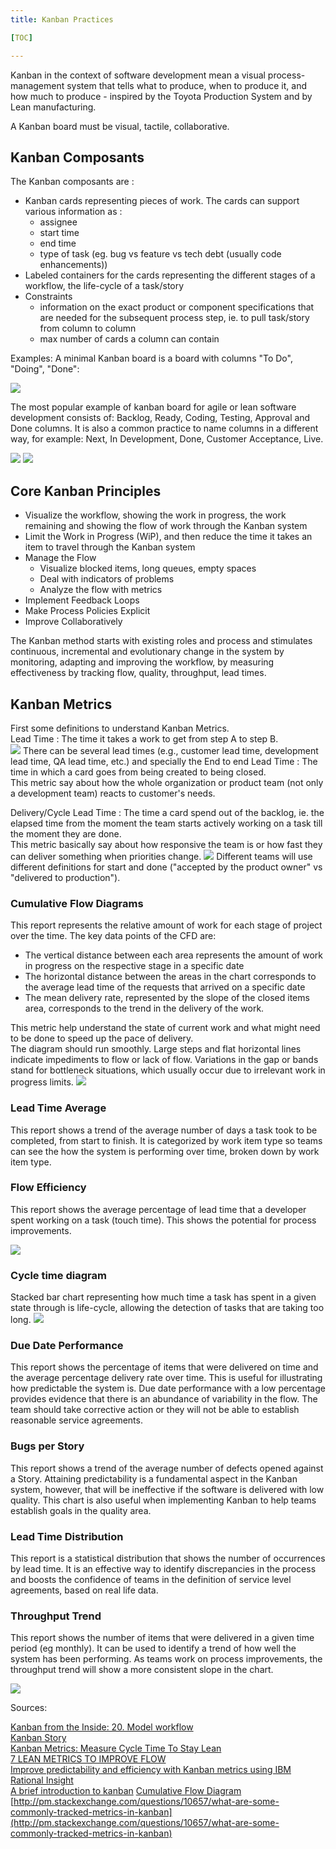 ```yaml
---
title: Kanban Practices

[TOC]

---
```


<!-- BEGIN_SUMMARY -->
Kanban in the context of software development mean a visual process-management system that tells what to produce, when to produce it, and how much to produce - inspired by the Toyota Production System and by Lean manufacturing.

<!-- END_SUMMARY -->
A Kanban board must be visual, tactile, collaborative.  

## Kanban Composants 

The Kanban composants are :

* Kanban cards representing pieces of work. The cards can support various information as :
    * assignee
    * start time
    * end time
    * type of task (eg. bug vs feature vs tech debt (usually code enhancements))
* Labeled containers for the cards representing the different stages of a workflow, the life-cycle of a task/story
* Constraints
    * information on the exact product or component specifications that are needed for the subsequent process step, ie. to pull task/story from column to column
    * max number of cards a column can contain

Examples:
A minimal Kanban board is a board with columns "To Do", "Doing", "Done":

![](http://leankit.com/kanban/what-is-kanban/kanban-board-e60650d1.jpg)

The most popular example of kanban board for agile or lean software development consists of: Backlog, Ready, Coding, Testing, Approval and Done columns. It is also a common practice to name columns in a different way, for example: Next, In Development, Done, Customer Acceptance, Live.

![](http://i1.wp.com/www.everydaykanban.com/wp-content/uploads/2012/03/kanban-board.png)
![](http://brodzinski.com/wp-content/uploads/workflow-cfd.jpg)


## Core Kanban Principles

* Visualize the workflow, showing the work in progress, the work remaining and showing the flow of work through the Kanban system
* Limit the Work in Progress (WiP), and then reduce the time it takes an item to travel through the Kanban system
* Manage the Flow
    * Visualize blocked items, long queues, empty spaces
    * Deal with indicators of problems
    * Analyze the flow with metrics
* Implement Feedback Loops
* Make Process Policies Explicit
* Improve Collaboratively

The Kanban method starts with existing roles and process and stimulates continuous, incremental and evolutionary change in the system by monitoring, adapting and improving the workflow, by measuring effectiveness by tracking flow, quality, throughput, lead times.


## Kanban Metrics

First some definitions to understand Kanban Metrics.  
Lead Time : The time it takes a work to get from step A to step B.  
![](http://leankit.com/kanban/lean-flow-metrics/images/Lead-Time-4d568f72.png)
There can be several lead times (e.g., customer lead time, development lead time, QA lead time, etc.) and specially the End to end Lead Time : The time in which a card goes from being created to being closed.  
This metric say about how the whole organization or product team (not only a development team) reacts to customer's needs.

Delivery/Cycle Lead Time : The time a card spend out of the backlog, ie. the elapsed time from the moment the team  starts actively working on a task till the moment they are done.  
This metric basically say about how responsive the team is or how fast they can deliver something when priorities change.
![](http://leankit.com/kanban/lean-flow-metrics/images/Cycle-Time-e537190e.png)
Different teams will use different definitions for start and done ("accepted by the product owner" vs "delivered to production").


### Cumulative Flow Diagrams

This report represents the relative amount of work for each stage of project over the time.
The key data points of the CFD are:

* The vertical distance between each area represents the amount of work in progress on the respective stage in a specific date
* The horizontal distance between the areas in the chart corresponds to the average lead time of the requests that arrived on a specific date
* The mean delivery rate, represented by the slope of the closed items area, corresponds to the trend in the delivery of the work.


This metric help understand the state of current work  and what might need to be done to speed up the pace of delivery.  
The diagram should run smoothly. Large steps and flat horizontal lines indicate impediments to flow or lack of flow. Variations in the gap or bands stand for bottleneck situations, which usually occur due to irrelevant work in progress limits.
![](http://brodzinski.com/wp-content/uploads/cfd-03.jpg)

### Lead Time Average

This report shows a trend of the average number of days a task took to be completed, from start to finish. It is categorized by work item type so teams can see the how the system is performing over time, broken down by work item type. 

### Flow Efficiency 

This report shows the average percentage of lead time that a developer spent working on a task (touch time). This shows the potential for process improvements. 


![](https://jazz.net/library/content/articles/insight/1.1.1.1/kanban-metrics/images/3.jpg)

### Cycle time diagram
Stacked bar chart representing how much time a task has spent in a given state through is life-cycle, allowing the detection of tasks that are taking too long.
![](http://blog.kanbanize.com/wp-content/uploads/2014/01/cycle-time-no-done-column.png)

### Due Date Performance 

This report shows the percentage of items that were delivered on time and the average percentage delivery rate over time. This is useful for illustrating how predictable the system is. Due date performance with a low percentage provides evidence that there is an abundance of variability in the flow. The team should take corrective action or they will not be able to establish reasonable service agreements. 

 
### Bugs per Story 

This report shows a trend of the average number of defects opened against a Story. Attaining predictability is a fundamental aspect in the Kanban system, however, that will be ineffective if the software is delivered with low quality. This chart is also useful when implementing Kanban to help teams establish goals in the quality area. 

### Lead Time Distribution 

  This report is a statistical distribution that shows the number of occurrences by lead time. It is an effective way to identify discrepancies in the process and boosts the confidence of teams in the definition of service level agreements, based on real life data. 

### Throughput Trend 

   This report shows the number of items that were delivered in a given time period (eg monthly). It can be used to identify a trend of how well the system has been performing. As teams work on process improvements, the throughput trend will show a more consistent slope in the chart. 

![](https://jazz.net/library/content/articles/insight/1.1.1.1/kanban-metrics/images/4.jpg)


<!--
##Kanban Strategies:
a kanban by project?
a kanban by team? a kanban by team seems more as one of the goal is to improve collaborative work.  
Team kanban can be combined with techniques like user map stories which allow to visualize project big pictures. 

## Building a kanban

Methodologies to validate the model:

* Produce a sketch from your top-down or bottom-up model.
* Make sure that actual work items map to your sketch or top-down model, then use the "what does this item need?" questions.
* Consider whether it would be helpful to group, consolidate, or break down categories.


Links:

* Explain Kanban practices with a game [Kanban Pizza Game](http://www.agile42.com/en/training/kanban-pizza-game/)
* Kanban Board App [Trello](http://trello.com)
* Kanban Board App [Restyaboard](http://restya.com/board/)

### Six Rules for an Effective Kanban System

To ensure a proper setup of Kanban in the workplace, Toyota has provided us with six rules for an effective Kanban system:  
Customer (downstream) processes withdraw items in the precise amounts specified by the Kanban.  
Supplier (upstream) produces items in the precise amounts and sequences specified by the Kanban.  
No items are made or moved without a Kanban.  
A Kanban should accompany each item, every time.  
Defects and incorrect amounts are never sent to the next downstream process.  
The number of Kanbans is reduced carefully to lower inventories and to reveal problems.  
-->

Sources:

[Kanban from the Inside: 20. Model workflow](http://positiveincline.com/index.php/2015/06/kanban-from-the-inside-20-model-workflow/)  
[Kanban Story](http://blog.crisp.se/2009/06/26/henrikkniberg/1246053060000)  
[Kanban Metrics: Measure Cycle Time To Stay Lean](http://blog.assembla.com/AssemblaBlog/tabid/12618/bid/102123/Kanban-Metrics-Measure-Cycle-Time-To-Stay-Lean.aspx)  
[7 LEAN METRICS TO IMPROVE FLOW](http://leankit.com/kanban/lean-flow-metrics/)  
[Improve predictability and efficiency with Kanban metrics using IBM Rational Insight](https://jazz.net/library/article/1350)  
[A brief introduction to kanban](https://www.atlassian.com/agile/kanban)
[Cumulative Flow Diagram](http://brodzinski.com/2013/07/cumulative-flow-diagram.html)
[http://pm.stackexchange.com/questions/10657/what-are-some-commonly-tracked-metrics-in-kanban](http://pm.stackexchange.com/questions/10657/what-are-some-commonly-tracked-metrics-in-kanban)
